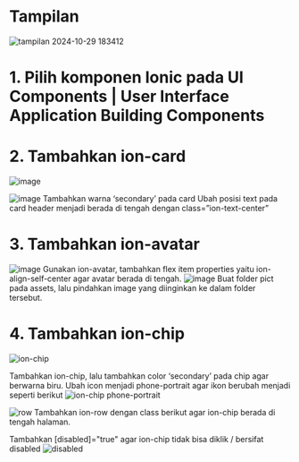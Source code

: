 # Tampilan
![tampilan 2024-10-29 183412](https://github.com/user-attachments/assets/5a30cb19-c2eb-445c-bee6-c5560d8d2822)


# 1.	Pilih komponen Ionic pada UI Components | User Interface Application Building Components
# 2.	Tambahkan ion-card
![image](https://github.com/user-attachments/assets/5c12c3a4-6de0-4db6-810f-cc6f349eb8b0)

![image](https://github.com/user-attachments/assets/509f23c1-f475-421f-af74-fa141aa050b3)
Tambahkan warna ‘secondary’ pada card
Ubah posisi text pada card header menjadi berada di tengah dengan class=”ion-text-center”
# 3.	Tambahkan ion-avatar
![image](https://github.com/user-attachments/assets/0fa93346-2e96-4726-bd2c-bd66cac329a3)
Gunakan ion-avatar, tambahkan flex item properties yaitu ion-align-self-center agar avatar berada di tengah.
![image](https://github.com/user-attachments/assets/b917204a-091d-4d67-977b-59ca7906090e)
Buat folder pict pada assets, lalu pindahkan image yang diinginkan ke dalam folder tersebut.
# 4.	Tambahkan ion-chip
![ion-chip](https://github.com/user-attachments/assets/10d1ccc3-9abd-4439-a9bf-6cb5d65941a0)

Tambahkan ion-chip, lalu tambahkan color ‘secondary’ pada chip agar berwarna biru. Ubah icon menjadi phone-portrait agar ikon berubah menjadi seperti berikut
![ion-chip phone-portrait](https://github.com/user-attachments/assets/07755b52-53cd-4f81-8d44-49a036c16511)

![row](https://github.com/user-attachments/assets/4cd509a5-0d8f-4714-9f45-cd62a9d753d5)
Tambahkan ion-row dengan class berikut <ion-row class="ion-justify-content-center"> agar ion-chip berada di tengah halaman.

Tambahkan [disabled]="true" agar ion-chip tidak bisa diklik / bersifat disabled
![disabled](https://github.com/user-attachments/assets/87d0e5b4-c3a9-4ff0-8484-95280cc48d68)



